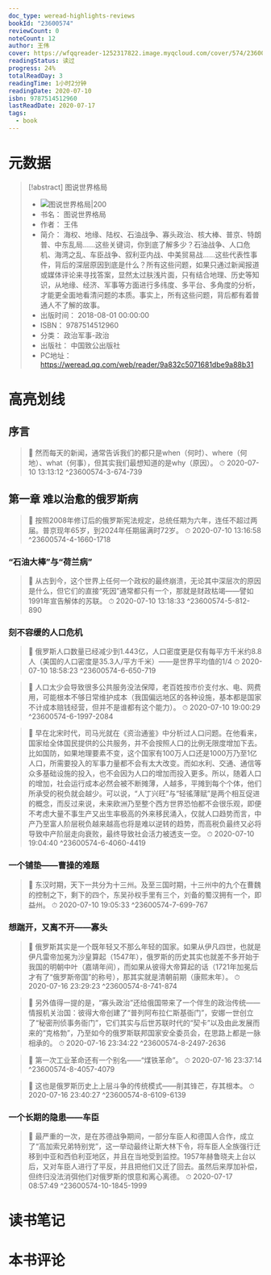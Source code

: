 ```yaml
---
doc_type: weread-highlights-reviews
bookId: "23600574"
reviewCount: 0
noteCount: 12
author: 王伟
cover: https://wfqqreader-1252317822.image.myqcloud.com/cover/574/23600574/t7_23600574.jpg
readingStatus: 读过
progress: 24%
totalReadDay: 3
readingTime: 1小时2分钟
readingDate: 2020-07-10
isbn: 9787514512960
lastReadDate: 2020-07-17
tags:
  - book
---
```

# 元数据
> [!abstract] 图说世界格局
> - ![ 图说世界格局|200](https://wfqqreader-1252317822.image.myqcloud.com/cover/574/23600574/t7_23600574.jpg)
> - 书名： 图说世界格局
> - 作者： 王伟
> - 简介： 海权、地缘、陆权、石油战争、寡头政治、核大棒、普京、特朗普、中东乱局……这些关键词，你到底了解多少？石油战争、人口危机、海湾之乱、车臣战争、叙利亚内战、中美贸易战……这些代表性事件，背后的深层原因到底是什么？所有这些问题，如果只通过新闻报道或媒体评论来寻找答案，显然太过肤浅片面，只有结合地理、历史等知识，从地缘、经济、军事等方面进行多纬度、多平台、多角度的分析，才能更全面地看清问题的本质。事实上，所有这些问题，背后都有着普通人不了解的故事。
> - 出版时间： 2018-08-01 00:00:00
> - ISBN： 9787514512960
> - 分类： 政治军事-政治
> - 出版社： 中国致公出版社
> - PC地址：https://weread.qq.com/web/reader/9a832c5071681dbe9a88b31

# 高亮划线

## 序言

> 📌 然而每天的新闻，通常告诉我们的都只是when（何时）、where（何地）、what（何事），但其实我们最想知道的是why（原因）。 
> ⏱ 2020-07-10 13:13:12 ^23600574-3-674-739

## 第一章 难以治愈的俄罗斯病

> 📌 按照2008年修订后的俄罗斯宪法规定，总统任期为六年，连任不超过两届。普京现年65岁，到2024年任期届满时72岁。 
> ⏱ 2020-07-10 13:16:58 ^23600574-4-1660-1718

### “石油大棒”与“荷兰病”

> 📌 从古到今，这个世界上任何一个政权的最终崩溃，无论其中深层次的原因是什么，但它们的直接“死因”通常都只有一个，那就是财政枯竭——譬如1991年宣告解体的苏联。 
> ⏱ 2020-07-10 13:18:33 ^23600574-5-812-890

### 刻不容缓的人口危机

> 📌 俄罗斯人口数量已经减少到1.443亿，人口密度更是仅有每平方千米约8.8人（美国的人口密度是35.3人/平方千米）——是世界平均值的1/4 
> ⏱ 2020-07-10 18:58:23 ^23600574-6-650-719

> 📌 人口太少会导致很多公共服务没法保障，老百姓按市价支付水、电、网费用，可能根本不够日常维护成本（我国偏远地区的各种设施，基本都是国家不计成本赔钱经营，但并不是谁都有这个能力）。 
> ⏱ 2020-07-10 19:00:29 ^23600574-6-1997-2084

> 📌 早在北宋时代，司马光就在《资治通鉴》中分析过人口问题。在他看来，国家给全体国民提供的公共服务，并不会按照人口的比例无限度增加下去。比如国防，如果地理要素不变，这个国家有100万人口还是1000万乃至1亿人口，所需要投入的军事力量都不会有太大改变。而如水利、交通、通信等众多基础设施的投入，也不会因为人口的增加而投入更多。所以，随着人口的增加，社会运行成本必然会被不断摊薄，人越多，平摊到每个个体，他们所承受的税负就会越少。可以说，“人丁兴旺”与“轻徭薄赋”是两个相互促进的概念，而反过来说，未来欧洲乃至整个西方世界恐怕都不会很乐观，即便不考虑大量不事生产又出生率极高的外来移民涌入，仅就人口趋势而言，中产乃至富人阶层税负越来越高也将是难以逆转的趋势，而高税负最终又必将导致中产阶层走向衰败，最终导致社会活力被透支一空。 
> ⏱ 2020-07-10 19:04:40 ^23600574-6-4060-4419

### 一个铺垫——曹操的难题

> 📌 东汉时期，天下一共分为十三州。及至三国时期，十三州中的九个在曹魏的控制之下，剩下的四个，东吴孙权手里有三个，刘备的蜀汉拥有一个，即益州。 
> ⏱ 2020-07-10 19:05:33 ^23600574-7-699-767

### 想踹开，又离不开——寡头

> 📌 俄罗斯其实是一个既年轻又不那么年轻的国家。如果从伊凡四世，也就是伊凡雷帝加冕为沙皇算起（1547年），俄罗斯的历史其实也就差不多开始于我国的明朝中叶（嘉靖年间），而如果从彼得大帝算起的话（1721年加冕后才有了“俄罗斯帝国”的称号），那其实就是清朝前期（康熙末年）。 
> ⏱ 2020-07-16 23:29:23 ^23600574-8-741-874

> 📌 另外值得一提的是，“寡头政治”还给俄国带来了一个伴生的政治传统——情报机关治国：彼得大帝创建了“普列阿布拉仁斯基衙门”，安娜一世创立了“秘密刑侦事务衙门”，它们其实与后世苏联时代的“契卡”以及由此发展而来的“克格勃”，乃至如今的俄罗斯联邦国家安全委员会，在思路上都是一脉相承的。 
> ⏱ 2020-07-16 23:34:22 ^23600574-8-2497-2636

> 📌 第一次工业革命还有一个别名——“煤铁革命”。 
> ⏱ 2020-07-16 23:37:14 ^23600574-8-4057-4079

> 📌 这也是俄罗斯历史上上层斗争的传统模式——削其锋芒，存其根本。 
> ⏱ 2020-07-16 23:40:27 ^23600574-8-6109-6139

### 一个长期的隐患——车臣

> 📌 最严重的一次，是在苏德战争期间，一部分车臣人和德国人合作，成立了“高加索兄弟特别党”，这一举动最终让斯大林下令，将车臣人全族强行迁移到中亚和西伯利亚地区，并且在当地受到监控。1957年赫鲁晓夫上台以后，又对车臣人进行了平反，并且把他们又迁了回去。虽然后来厚加补偿，但终归没法消弭他们对俄罗斯的恨意和离心离德。 
> ⏱ 2020-07-17 08:57:49 ^23600574-10-1845-1999

# 读书笔记

# 本书评论

